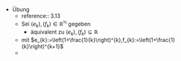 - Übung
	- reference:: 3.13
	- Sei $\left(e_{k}\right),\left(f_{k}\right)\in\mathbb{R}^{\mathbb{N}}$ gegeben
		- äquivalent zu $\left(e_{k}\right),\left(f_{k}\right)\subseteq\mathbb{R}$
	- mit $e_{k}:=\left(1+\frac{1}{k}\right)^{k},f_{k}:=\left(1+\frac{1}{k}\right)^{k+1}$
	-